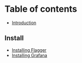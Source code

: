 # Table of contents

* [Introduction](README.md)

## Install

* [Installing Flagger](install-1/installing-flagger.md)
* [Installing Grafana](install-1/installing-grafana.md)

